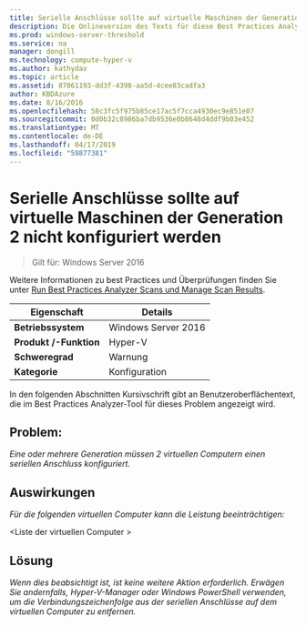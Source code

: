 ```yaml
---
title: Serielle Anschlüsse sollte auf virtuelle Maschinen der Generation 2 nicht konfiguriert werden
description: Die Onlineversion des Texts für diese Best Practices Analyzer-Regel.
ms.prod: windows-server-threshold
ms.service: na
manager: dongill
ms.technology: compute-hyper-v
ms.author: kathydav
ms.topic: article
ms.assetid: 87061193-dd3f-4398-aa5d-4cee83cadfa3
author: KBDAzure
ms.date: 8/16/2016
ms.openlocfilehash: 58c3fc5f975b85ce17ac5f7cca4930ec9e851e07
ms.sourcegitcommit: 0d0b32c8986ba7db9536e0b8648d4ddf9b03e452
ms.translationtype: MT
ms.contentlocale: de-DE
ms.lasthandoff: 04/17/2019
ms.locfileid: "59877381"
---
```

# <a name="serial-ports-should-not-be-configured-on-generation-2-virtual-machines"></a>Serielle Anschlüsse sollte auf virtuelle Maschinen der Generation 2 nicht konfiguriert werden

>Gilt für: Windows Server 2016

Weitere Informationen zu best Practices und Überprüfungen finden Sie unter [Run Best Practices Analyzer Scans und Manage Scan Results](https://go.microsoft.com/fwlink/p/?LinkID=223177).  
  
|Eigenschaft|Details|  
|-|-|  
|**Betriebssystem**|Windows Server 2016|  
|**Produkt /-Funktion**|Hyper-V|  
|**Schweregrad**|Warnung|  
|**Kategorie**|Konfiguration|  
  
In den folgenden Abschnitten Kursivschrift gibt an Benutzeroberflächentext, die im Best Practices Analyzer-Tool für dieses Problem angezeigt wird.  
  
## <a name="issue"></a>**Problem:**  
*Eine oder mehrere Generation müssen 2 virtuellen Computern einen seriellen Anschluss konfiguriert.*  
  
## <a name="impact"></a>**Auswirkungen**  
*Für die folgenden virtuellen Computer kann die Leistung beeinträchtigen:*  
  
\<Liste der virtuellen Computer >  
  
## <a name="resolution"></a>**Lösung**  
*Wenn dies beabsichtigt ist, ist keine weitere Aktion erforderlich. Erwägen Sie andernfalls, Hyper-V-Manager oder Windows PowerShell verwenden, um die Verbindungszeichenfolge aus der seriellen Anschlüsse auf dem virtuellen Computer zu entfernen.*  
  


